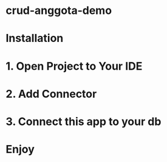 # crud-anggota-demo

# Installation
# 1. Open Project to Your IDE
# 2. Add Connector 
# 3. Connect this app to your db
# Enjoy
